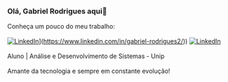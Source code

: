 ### Olá, Gabriel Rodrigues aqui👋

Conheça um pouco do meu trabalho:<br><br>
[![LinkedIn](https://img.shields.io/badge/LinkedIn-0077B5?style=for-the-badge&logo=linkedin&logoColor=white)](https://www.linkedin.com/in/gabriel-rodrigues2/)](https://www.linkedin.com/in/gabriel-rodrigues2/))
[![LinkedIn](https://img.shields.io/badge/Alura-483D8B?style=for-the-badge&logo=&logoColor=purple)](https://cursos.alura.com.br/user/goncalvesgabrielpro)
<br><br>Aluno | Análise e Desenvolvimento de Sistemas - Unip<br><br>Amante da tecnologia e sempre em constante evolução!
